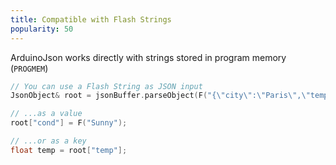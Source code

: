```yaml
---
title: Compatible with Flash Strings
popularity: 50
---
```


ArduinoJson works directly with strings stored in program memory (<code>PROGMEM</code>)

```c++
// You can use a Flash String as JSON input
JsonObject& root = jsonBuffer.parseObject(F("{\"city\":\"Paris\",\"temp\":18.5}"));

// ...as a value
root["cond"] = F("Sunny");

// ...or as a key
float temp = root["temp"];
```